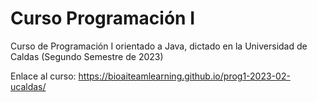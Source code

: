 # Curso Programación I

Curso de Programación I orientado a Java, dictado en la Universidad de Caldas (Segundo Semestre de 2023)

Enlace al curso: https://bioaiteamlearning.github.io/prog1-2023-02-ucaldas/